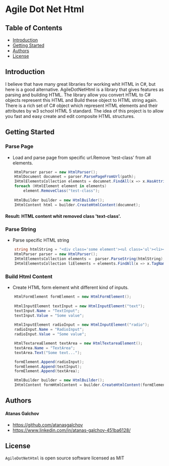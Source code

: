 # Agile Dot Net Html

## Table of Contents

- [Introduction](#introduction)
- [Getting Started](#getting-started)
- [Authors](#authors)
- [License](#license)

## Introduction

I believe that have many great libraries for working whit HTML in C#, but here is a good alternative. AgileDotNetHtml is a library that gives features as parsing and building HTML. The library allow you convert HTML to C# objects represent this HTML and Build these object to HTML string again. There is a rich set of C# object which represent HTML elements and their attributes by w3 school HTML 5 standard. The idea of this project is to allow you fast and easy create and edit composite HTML structures.

## Getting Started

### Parse Page
* Load and parse page from specific url.Remove 'test-class' from all elements.

```C#
	HtmlParser parser = new HtmlParser();
	HtmlDocument documnet = parser.ParsePageFromUrl(path);
	IHtmlElementsCollection elements = documnet.FindAll(x => x.HasAttributeWhitValue("calss", "test-class"));
	foreach (HtmlElement element in elements)
		element.RemoveClass("test-class");
	
	HtmlBuilder builder = new HtmlBuilder();
	IHtmlContent html = builder.CreateHtmlContent(documnet);
```
#### Result: HTML content whit removed class 'text-class'.


### Parse String
* Parse specific HTML string

```C#
	string htmlString = "<div class='some element'><ul class='ul'><li></li><li></li></ul></div>";
	HtmlParser parser = new HtmlParser();		
	IHtmlElementsCollection elements =  parser.ParseString(htmlString);
	IHtmlElementsCollection liElements = elements.FindAll(x => x.TagName == "li");
```

### Build Html Content
* Create HTML form element whit different kind of inputs.

```C#
	HtmlFormElement formElement = new HtmlFormElement();
				
	HtmlInputElement textInput = new HtmlInputElement("text");
	textInput.Name = "TextInput";
	textInput.Value = "Some value";
				
	HtmlInputElement radioInput = new HtmlInputElement("radio");
	radioInput.Name = "RadioInput";
	radioInput.Value = "Some value";

	HtmlTextareaElement textArea = new HtmlTextareaElement();
	textArea.Name = "TextArea";
	textArea.Text("Some text...");

	formElement.Append(radioInput);
	formElement.Append(textInput);
	formElement.Append(textArea);

	HtmlBuilder builder = new HtmlBuilder();
	IHtmlContent formHtmlContent = builder.CreateHtmlContent(formElement);
```

## Authors

#### Atanas Galchov
* https://github.com/atanasgalchov
* https://www.linkedin.com/in/atanas-galchov-451ba6128/


## License

`AgileDotNetHtml` is open source software licensed as MIT

[//]: # (HyperLinks)

[LICENSE]: https://github.com/atanasgalchov/AgileDotNetHtml/blob/master/LICENSE
[GitHub]: https://github.com/atanasgalchov
[LinkedIn]: https://www.linkedin.com/in/atanas-galchov-451ba6128/
